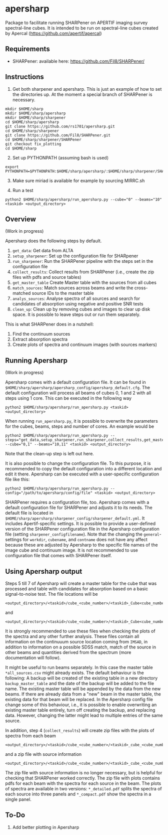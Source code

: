 # apersharp
Package to facilitate running SHARPener on APERTIF imaging survey spectral-line cubes. It is intended to be run on spectral-line cubes created by Apercal (https://github.com/apertif/apercal)

## Requirements
- SHARPener: available here: https://github.com/Fil8/SHARPener/

## Instructions

1. Get both sharpener and apersharp. This is just an example of how to set the directories up. At the moment a special branch of SHARPener is necessary.

```
mkdir $HOME/sharp
mkdir $HOME/sharp/apersharp
mkdir $HOME/sharp/sharpener
cd $HOME/sharp/apersharp
git clone https://github.com/rs1701/apersharp.git
cd $HOME/sharp/sharpener
git clone https://github.com/Fil8/SHARPener.git
cd $HOME/sharp/sharpener/SHARPener
git checkout fix_plotting
cd $HOME/sharp
```

2. Set up PYTHONPATH (assuming bash is used)
```
export PYTHONPATH=$PYTHONPATH:$HOME/sharp/apersharp/:$HOME/sharp/sharpener/SHARPener/
```

3. Make sure miriad is available for example by sourcing MIRRC.sh

4. Run a test
```
python2 $HOME/sharp/apersharp/run_apersharp.py --cube="0" --beams="10" <taskid> <output_directory>
```

## Overview
(Work in progress)

Apersharp does the following steps by default. 
1. `get_data`: Get data from ALTA
2. `setup_sharpener`: Set up the configuration file for SHARpener
3. `run_sharpener`: Run the SHARPener pipeline with the steps set in the configuration file
4. `collect_results`: Collect results from SHARPener (i.e., create the zip files with pdfs and source tables)
5. `get_master_table` Create Master table with the sources from all cubes
6. `match_sources`: Match sources across beams and write the cross-matched source IDs to the master table
7. `analys_sources`: Analyse spectra of all sources and search for candidates of absorption using negative and positive SNR tests
8. `clean_up`: Clean up by removing cubes and images to clear up disk space.
It is possible to leave steps out or run them separately.

This is what SHARPener does in a nutshell:
1. Find the continuum sources
2. Extract absorption spectra
3. Create plots of spectra and continuum images (with sources markers)

## Running Apersharp
(Work in progress)

Apersharp comes with a default configuration file. It can be found in `$HOME/sharp/apersharp/apersharp_config/apersharp_default.cfg`. The default configuration will process all beams of cubes 0, 1 and 2 with all steps using 1 core. This can be executed in the following way
```
python2 $HOME/sharp/apersharp/run_apersharp.py <taskid> <output_directory>
```

When running `run_apersharp.py`, it is possible to overwrite the parameters for the cubes, beams, steps and number of cores. An example would be
```
python2 $HOME/sharp/apersharp/run_apersharp.py --steps="get_data,setup_sharpener,run_sharpener,collect_results,get_master_table,match_sources,analyse_sources" --cube="0,1" --beams="10,11" <taskid> <output_directory>
```
Note that the clean-up step is left out here.

It is also possible to change the configuration file. To this purpose, it is recommended to copy the default configuration into a different location and edit it there. Apersharp can be executed with a user-specific configuration file like this:
```
python2 $HOME/sharp/apersharp/run_apersharp.py --config="/path/to/apersharp/config/file" <taskid> <output_directory>
```

SHARPener requires a configuration file, too. Apersharp comes with a default configuration file for SHARPener and adjusts it to its needs. The default file is located in `$HOME/sharp/apersharp/sharpener_config/sharpener_default.yml`. It includes Apertif-specific settings. It is possible to provide a user-defined version of the SHARPener configuration file in the Apersharp configuration file (setting `sharpener_configfilename`). Note that the changing the `general`-settings for `workdir`, `cubename`, and `contname` does not have any affect because these are adjusted by Apersharp to the specific file names of the image cube and continuum image. It is not recommended to use configuration file that comes with SHARPener itself.

## Using Apersharp output

Steps 5 till 7 of Apersharp will create a master table for the cube that was processed and table with candidates for absorption based on a basic signal-to-noise test. The file locations will be 
```
<output_directory>/<taskid>/cube_<cube_number>/<taskid>_Cube<cube_number>_all_sources.csv
``` 
and 
```
<output_directory>/<taskid>/cube_<cube_number>/<taskid>_Cube<cube_number>_snr_candidates.csv
```
It is strongly recommended to use these files when checking the plots of the spectra and any other further analysis. These files contain all information on the continuuum source location coming from `IMSAD`, in addition to information on a possible SDSS match, match of the source in other beams and quantities derived from the spectrum (more documentation will follow).

It might be useful to run beams separately. In this case the master table `*all_sources.csv` might already exists. The default behaviour is the following: A backup will be created of the existing table in a new directory `backup_master_table` and the date of the backup will be added to the file name. The existing master table will be appended by the data from the new beams. If there are already data from a "new" beam in the master table, the existing data for that beam will be replaced. In the Apersharp config file change some of this behaviour, i.e., it is possible to enable overwriting an existing master table entirely, turn off creating the backup, and replacing data. However, changing the latter might lead to multiple entries of the same source.

In addition, step 4 (`collect_results`) will create zip files with the plots of spectra from each beam 
```
<output_directory>/<taskid>/cube_<cube_number>/<taskid>_cube_<cube_number>_all_plots.zip
```
and a zip file with source information
```
<output_directory>/<taskid>/cube_<cube_number>/<taskid>_cube_<cube_number>_all_sources.zip
``` 
The zip file with source information is no longer necessary, but is helpful for checking that SHARPener worked correctly. The zip file with plots contains pdfs for each beam with the spectra for each source in the beam. The plots of spectra are available in two versions: `*_detailed.pdf` splits the spectra of each source into three panels and `*_compact.pdf` show the spectra in a single panel. 

## To-Do
1. Add better plotting in Apersharp